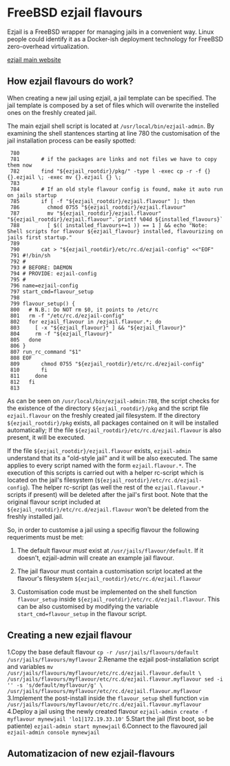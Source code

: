 FreeBSD ezjail flavours
=======================

Ezjail is a FreeBSD wrapper for managing jails in a convenient way. Linux people
could identify it as a Docker-ish deployment technology for FreeBSD zero-overhead
virtualization.

[ezjail main website](https://erdgeist.org/arts/software/ezjail/)


How ezjail flavours do work?
----------------------------

When creating a new jail using ezjail, a jail template can be specified. The jail
template is composed by a set of files which will overwrite the instelled ones on
the freshly created jail.

The main ezjail shell script is located at `/usr/local/bin/ezjail-admin`. By examining
the shell stantences starting at line 780 the customisation of the jail installation 
process can be easily spotted:

```shell
 780 
 781       # if the packages are links and not files we have to copy them now
 782       find "${ezjail_rootdir}/pkg/" -type l -exec cp -r -f {} {}.ezjail \; -exec mv {}.ezjail {} \;
 783 
 784       # If an old style flavour config is found, make it auto run on jails startup
 785       if [ -f "${ezjail_rootdir}/ezjail.flavour" ]; then
 786         chmod 0755 "${ezjail_rootdir}/ezjail.flavour"
 787         mv "${ezjail_rootdir}/ezjail.flavour" "${ezjail_rootdir}/ezjail.flavour".`printf %04d ${installed_flavours}`
 788         [ $(( installed_flavours+=1 )) == 1 ] && echo "Note: Shell scripts for flavour ${ezjail_flavour} installed, flavourizing on jails first startup."
 789 
 790       cat > "${ezjail_rootdir}/etc/rc.d/ezjail-config" <<"EOF"
 791 #!/bin/sh
 792 #
 793 # BEFORE: DAEMON
 794 # PROVIDE: ezjail-config
 795 #
 796 name=ezjail-config
 797 start_cmd=flavour_setup
 798 
 799 flavour_setup() {
 800   # N.B.: Do NOT rm $0, it points to /etc/rc
 801   rm -f "/etc/rc.d/ezjail-config"
 802   for ezjail_flavour in /ezjail.flavour.*; do
 803     [ -x "${ezjail_flavour}" ] && "${ezjail_flavour}"
 804     rm -f "${ezjail_flavour}"
 805   done
 806 }
 807 run_rc_command "$1"
 808 EOF
 809       chmod 0755 "${ezjail_rootdir}/etc/rc.d/ezjail-config"
 810       fi
 811     done
 812   fi
 813 
```

As can be seen on `/usr/local/bin/ezjail-admin:788`, the script checks for the
existence of the directory `${ezjail_rootdir}/pkg` and the script file 
`ezjail.flavour` on the freshly created jail filesystem. If the directory
`${ezjail_rootdir}/pkg` exists, all packages contained on it will be installed
automatically; If the file `${ezjail_rootdir}/etc/rc.d/ezjail.flavour` is also
present, it will be executed. 

If the file `${ezjail_rootdir}/ezjail.flavour` exists, `ezjail-admin` understand
that its a "old-style jail" and it will be also executed. The same applies to
every script named with the form  `ezjail.flavour.*`. The execution of this
scripts is carried out with a helper rc-script which is located on the jail's
filesystem (`${ezjail_rootdir}/etc/rc.d/ezjail-config`). The helper rc-script
(as well the rest of the `ezjail.flavour.*` scripts if present) will be deleted
after the jail's first boot. Note that the original flavour script included at
`${ezjail_rootdir}/etc/rc.d/ezjail.flavour` won't be deleted from the freshly
installed jail.

So, in order to customise a jail using a specifig flavour the following
requeriments must be met:

1. The default flavour *must* exist at `/usr/jails/flavour/default`. If it
    doesn't, ezjail-admin will create an example jail flavour.

2. The jail flavour must contain a customisation script located at the flavour's
    filesystem `${ezjail_rootdir}/etc/rc.d/ezjail.flavour`

3. Customisation code must be implemented on the shell function `flavour_setup`
    inside `${ezjail_rootdir}/etc/rc.d/ezjail.flavour`. This can be also
    customised by modifying the variable `start_cmd=flavour_setup` in the
    flavour script.


Creating a new ezjail flavour
-----------------------------

1.Copy the base default flavour
    ```
    cp -r /usr/jails/flavours/default /usr/jails/flavours/myflavour
    ```
2.Rename the ezjail post-installation script and variables
    ```
    mv /usr/jails/flavours/myflavour/etc/rc.d/ezjail.flavour.default \
        /usr/jails/flavours/myflavour/etc/rc.d/ezjail.flavour.myflavour
    sed -i '' -s 's/default/myflavour/g' \
        /usr/jails/flavours/myflavour/etc/rc.d/ezjail.flavour.myflavour
    ```
3.Implement the post-install inside the `flavour_setup` shell function
    ```
    vim /usr/jails/flavours/myflavour/etc/rc.d/ezjail.flavour.myflavour
    ```
4.Deploy a jail using the newly created flavour
    ```
    ezjail-admin create -f myflavour mynewjail 'lo1|172.19.33.10'
    ```
5.Start the jail (first boot, so be patiente)
    ```
    ezjail-admin start mynewjail
    ```
6.Connect to the flavoured jail
    ```
    ezjail-admin console mynewjail
    ```



Automatizacion of new ezjail-flavours
-------------------------------------

